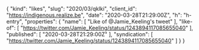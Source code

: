{
  "kind": "likes",
  "slug": "2020/03/qklki",
  "client_id": "https://indigenous.realize.be",
  "date": "2020-03-28T21:29:00Z",
  "h": "h-entry",
  "properties": {
    "name": [
      "Like of @Jamie_Keeling's tweet"
    ],
    "like-of": [
      "https://twitter.com/Jamie_Keeling/status/1243894117085655040"
    ],
    "published": [
      "2020-03-28T21:29:00Z"
    ],
    "syndication": [
      "https://twitter.com/Jamie_Keeling/status/1243894117085655040"
    ]
  }
}
